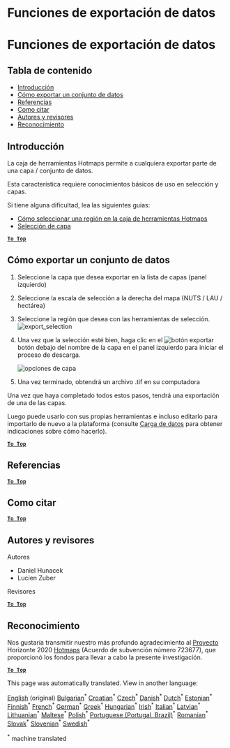 <h1> <a class="anchor" id="data-export-functionalities" href="#data-export-functionalities"><i class="fa fa-link"></i></a> Funciones de exportación de datos </h1><h1> <a class="anchor" id="data-export-functionalities" href="#data-export-functionalities"><i class="fa fa-link"></i></a> Funciones de exportación de datos </h1><h2> <a class="anchor" id="table-of-contents" href="#table-of-contents"><i class="fa fa-link"></i></a> Tabla de contenido </h2><ul><li> <a href="#introduction">Introducción</a> </li><li> <a href="#how-to-export-a-dataset">Cómo exportar un conjunto de datos</a> </li><li> <a href="#references">Referencias</a> </li><li> <a href="#how-to-cite">Como citar</a> </li><li> <a href="#authors-and-reviewers">Autores y revisores</a> </li><li> <a href="#acknowledgement">Reconocimiento</a> </li></ul><h2> <a class="anchor" id="introduction" href="#introduction"><i class="fa fa-link"></i></a> Introducción </h2><p> La caja de herramientas Hotmaps permite a cualquiera exportar parte de una capa / conjunto de datos. </p><p> Esta característica requiere conocimientos básicos de uso en selección y capas. </p><p> Si tiene alguna dificultad, lea las siguientes guías: </p><ul><li> <a href="en-How-to-select-a-region-in-the-Hotmaps-toolbox">Cómo seleccionar una región en la caja de herramientas Hotmaps</a> </li><li> <a href="en-Layer-section">Selección de capa</a> </li></ul><p><ins> <code><strong><a href="#table-of-contents">To Top</a></strong></code> </ins> </p><h2> <a class="anchor" id="how-to-export-a-dataset" href="#how-to-export-a-dataset"><i class="fa fa-link"></i></a> Cómo exportar un conjunto de datos </h2><ol><li><p> Seleccione la capa que desea exportar en la lista de capas (panel izquierdo) </p></li><li><p> Seleccione la escala de selección a la derecha del mapa (NUTS / LAU / hectárea) </p></li><li><p> Seleccione la región que desea con las herramientas de selección. <img alt="export_selection" src="en-images/export_selection.png"/></p></li><li><p> Una vez que la selección esté bien, haga clic en el <img alt="botón exportar" src="en-images/layer-export-btn.png"/> botón debajo del nombre de la capa en el panel izquierdo para iniciar el proceso de descarga. </p><p><img alt="opciones de capa" src="en-images/layer-options.png"/></p></li><li><p> Una vez terminado, obtendrá un archivo .tif en su computadora </p></li></ol><p> Una vez que haya completado todos estos pasos, tendrá una exportación de una de las capas. </p><p> Luego puede usarlo con sus propias herramientas e incluso editarlo para importarlo de nuevo a la plataforma (consulte <a href="Data_upload">Carga de datos</a> para obtener indicaciones sobre cómo hacerlo). </p><p><ins> <code><strong><a href="#table-of-contents">To Top</a></strong></code> </ins> </p><h2> <a class="anchor" id="references" href="#references"><i class="fa fa-link"></i></a> Referencias </h2><p><ins> <code><strong><a href="#table-of-contents">To Top</a></strong></code> </ins> </p><h2> <a class="anchor" id="how-to-cite" href="#how-to-cite"><i class="fa fa-link"></i></a> Como citar </h2><p><ins> <code><strong><a href="#table-of-contents">To Top</a></strong></code> </ins> </p><h2> <a class="anchor" id="authors-and-reviewers" href="#authors-and-reviewers"><i class="fa fa-link"></i></a> Autores y revisores </h2><p> Autores </p><ul><li> Daniel Hunacek </li><li> Lucien Zuber </li></ul><p> Revisores </p><p><ins> <code><strong><a href="#table-of-contents">To Top</a></strong></code> </ins> </p><h2> <a class="anchor" id="acknowledgement" href="#acknowledgement"><i class="fa fa-link"></i></a> Reconocimiento </h2><p> Nos gustaría transmitir nuestro más profundo agradecimiento al <a href="https://www.hotmaps-project.eu">Proyecto</a> Horizonte 2020 <a href="https://www.hotmaps-project.eu">Hotmaps</a> (Acuerdo de subvención número 723677), que proporcionó los fondos para llevar a cabo la presente investigación. </p><p><ins> <code><strong><a href="#table-of-contents">To Top</a></strong></code> </ins> </p>
<!--- THIS IS A SUPER UNIQUE IDENTIFIER -->

This page was automatically translated. View in another language:

[English](../en/Data-export-functionalities) (original) [Bulgarian](../bg/Data-export-functionalities)<sup>\*</sup> [Croatian](../hr/Data-export-functionalities)<sup>\*</sup> [Czech](../cs/Data-export-functionalities)<sup>\*</sup> [Danish](../da/Data-export-functionalities)<sup>\*</sup> [Dutch](../nl/Data-export-functionalities)<sup>\*</sup> [Estonian](../et/Data-export-functionalities)<sup>\*</sup> [Finnish](../fi/Data-export-functionalities)<sup>\*</sup> [French](../fr/Data-export-functionalities)<sup>\*</sup> [German](../de/Data-export-functionalities)<sup>\*</sup> [Greek](../el/Data-export-functionalities)<sup>\*</sup> [Hungarian](../hu/Data-export-functionalities)<sup>\*</sup> [Irish](../ga/Data-export-functionalities)<sup>\*</sup> [Italian](../it/Data-export-functionalities)<sup>\*</sup> [Latvian](../lv/Data-export-functionalities)<sup>\*</sup> [Lithuanian](../lt/Data-export-functionalities)<sup>\*</sup> [Maltese](../mt/Data-export-functionalities)<sup>\*</sup> [Polish](../pl/Data-export-functionalities)<sup>\*</sup> [Portuguese (Portugal, Brazil)](../pt/Data-export-functionalities)<sup>\*</sup> [Romanian](../ro/Data-export-functionalities)<sup>\*</sup> [Slovak](../sk/Data-export-functionalities)<sup>\*</sup> [Slovenian](../sl/Data-export-functionalities)<sup>\*</sup>  [Swedish](../sv/Data-export-functionalities)<sup>\*</sup> 

<sup>\*</sup> machine translated
